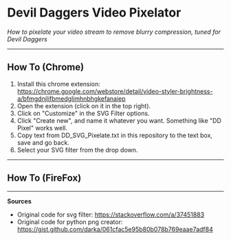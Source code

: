 # Devil Daggers Video Pixelator
*How to pixelate your video stream to remove blurry compression, tuned for Devil Daggers*

----------------------------------------------------------------------------------------------------------------

## **How To (Chrome)**
1. Install this chrome extension: https://chrome.google.com/webstore/detail/video-styler-brightness-a/bfmgdnjlifbmedglimhnbhgkefanaiep
2. Open the extension (click on it in the top right).
3. Click on "Customize" in the SVG Filter options.
4. Click "Create new", and name it whatever you want. Something like "DD Pixel" works well.
5. Copy text from DD_SVG_Pixelate.txt in this repository to the text box, save and go back.
6. Select your SVG filter from the drop down.

----------------------------------------------------------------------------------------------------------------

## **How To (FireFox)**

----------------------------------------------------------------------------------------------------------------

**Sources**
- Original code for svg filter: https://stackoverflow.com/a/37451883
- Original code for python png creator: https://gist.github.com/darka/061cfac5e95b80b078b769eaae7adf84
